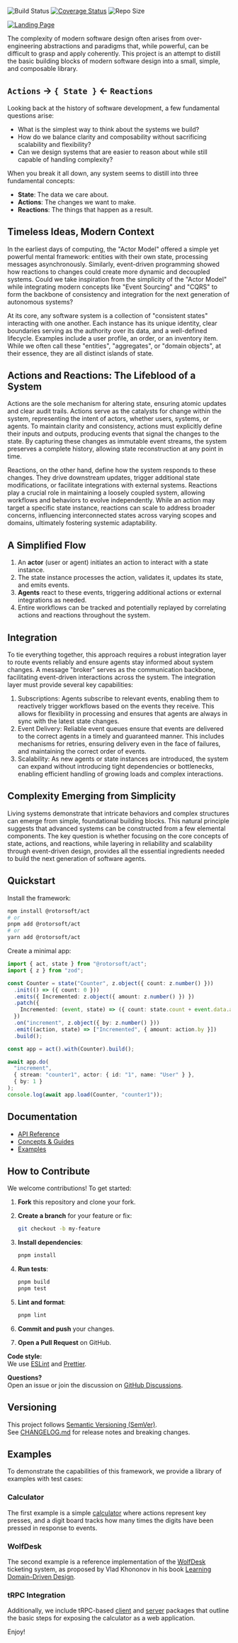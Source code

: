 ![Build Status](https://github.com/rotorsoft/act-root/actions/workflows/ci-cd.yml/badge.svg?branch=master)
[![Coverage Status](https://coveralls.io/repos/github/Rotorsoft/act-root/badge.svg?branch=master)](https://coveralls.io/github/Rotorsoft/act-root?branch=master)
![Repo Size](https://img.shields.io/github/repo-size/rotorsoft/act-root?style=flat-square)

[![Landing Page](./assets/landing.png)](https://rotorsoft.github.io/act-root/)

The complexity of modern software design often arises from over-engineering abstractions and paradigms that, while powerful, can be difficult to grasp and apply coherently. This project is an attempt to distill the basic building blocks of modern software design into a small, simple, and composable library.

## `Actions` -> `{ State }` <- `Reactions`

Looking back at the history of software development, a few fundamental questions arise:

- What is the simplest way to think about the systems we build?
- How do we balance clarity and composability without sacrificing scalability and flexibility?
- Can we design systems that are easier to reason about while still capable of handling complexity?

When you break it all down, any system seems to distill into three fundamental concepts:

- **State**: The data we care about.
- **Actions**: The changes we want to make.
- **Reactions**: The things that happen as a result.

## Timeless Ideas, Modern Context

In the earliest days of computing, the "Actor Model" offered a simple yet powerful mental framework: entities with their own state, processing messages asynchronously. Similarly, event-driven programming showed how reactions to changes could create more dynamic and decoupled systems. Could we take inspiration from the simplicity of the "Actor Model" while integrating modern concepts like "Event Sourcing" and "CQRS" to form the backbone of consistency and integration for the next generation of autonomous systems?

At its core, any software system is a collection of "consistent states" interacting with one another. Each instance has its unique identity, clear boundaries serving as the authority over its data, and a well-defined lifecycle. Examples include a user profile, an order, or an inventory item. While we often call these "entities", "aggregates", or "domain objects", at their essence, they are all distinct islands of state.

## Actions and Reactions: The Lifeblood of a System

Actions are the sole mechanism for altering state, ensuring atomic updates and clear audit trails. Actions serve as the catalysts for change within the system, representing the intent of actors, whether users, systems, or agents. To maintain clarity and consistency, actions must explicitly define their inputs and outputs, producing events that signal the changes to the state. By capturing these changes as immutable event streams, the system preserves a complete history, allowing state reconstruction at any point in time.

Reactions, on the other hand, define how the system responds to these changes. They drive downstream updates, trigger additional state modifications, or facilitate integrations with external systems. Reactions play a crucial role in maintaining a loosely coupled system, allowing workflows and behaviors to evolve independently. While an action may target a specific state instance, reactions can scale to address broader concerns, influencing interconnected states across varying scopes and domains, ultimately fostering systemic adaptability.

## A Simplified Flow

1. An **actor** (user or agent) initiates an action to interact with a state instance.
2. The state instance processes the action, validates it, updates its state, and emits events.
3. **Agents** react to these events, triggering additional actions or external integrations as needed.
4. Entire workflows can be tracked and potentially replayed by correlating actions and reactions throughout the system.

## Integration

To tie everything together, this approach requires a robust integration layer to route events reliably and ensure agents stay informed about system changes. A message "broker" serves as the communication backbone, facilitating event-driven interactions across the system. The integration layer must provide several key capabilities:

1. Subscriptions: Agents subscribe to relevant events, enabling them to reactively trigger workflows based on the events they receive. This allows for flexibility in processing and ensures that agents are always in sync with the latest state changes.
2. Event Delivery: Reliable event queues ensure that events are delivered to the correct agents in a timely and guaranteed manner. This includes mechanisms for retries, ensuring delivery even in the face of failures, and maintaining the correct order of events.
3. Scalability: As new agents or state instances are introduced, the system can expand without introducing tight dependencies or bottlenecks, enabling efficient handling of growing loads and complex interactions.

## Complexity Emerging from Simplicity

Living systems demonstrate that intricate behaviors and complex structures can emerge from simple, foundational building blocks. This natural principle suggests that advanced systems can be constructed from a few elemental components. The key question is whether focusing on the core concepts of state, actions, and reactions, while layering in reliability and scalability through event-driven design, provides all the essential ingredients needed to build the next generation of software agents.

## Quickstart

Install the framework:

```sh
npm install @rotorsoft/act
# or
pnpm add @rotorsoft/act
# or
yarn add @rotorsoft/act
```

Create a minimal app:

```ts
import { act, state } from "@rotorsoft/act";
import { z } from "zod";

const Counter = state("Counter", z.object({ count: z.number() }))
  .init(() => ({ count: 0 }))
  .emits({ Incremented: z.object({ amount: z.number() }) })
  .patch({
    Incremented: (event, state) => ({ count: state.count + event.data.amount }),
  })
  .on("increment", z.object({ by: z.number() }))
  .emit((action, state) => ["Incremented", { amount: action.by }])
  .build();

const app = act().with(Counter).build();

await app.do(
  "increment",
  { stream: "counter1", actor: { id: "1", name: "User" } },
  { by: 1 }
);
console.log(await app.load(Counter, "counter1"));
```

## Documentation

- [API Reference](https://rotorsoft.github.io/act-root/docs/api/)
- [Concepts & Guides](https://rotorsoft.github.io/act-root/docs/intro)
- [Examples](#examples)

## How to Contribute

We welcome contributions! To get started:

1. **Fork** this repository and clone your fork.
2. **Create a branch** for your feature or fix:

   ```sh
   git checkout -b my-feature
   ```

3. **Install dependencies**:

   ```sh
   pnpm install
   ```

4. **Run tests**:

   ```sh
   pnpm build
   pnpm test
   ```

5. **Lint and format**:

   ```sh
   pnpm lint
   ```

6. **Commit and push** your changes.
7. **Open a Pull Request** on GitHub.

**Code style:**  
We use [ESLint](https://eslint.org/) and [Prettier](https://prettier.io/).

**Questions?**  
Open an issue or join the discussion on [GitHub Discussions](https://github.com/rotorsoft/act-root/discussions).

## Versioning

This project follows [Semantic Versioning (SemVer)](https://semver.org/).  
See [CHANGELOG.md](./CHANGELOG.md) for release notes and breaking changes.

## Examples

To demonstrate the capabilities of this framework, we provide a library of examples with test cases:

### Calculator

The first example is a simple [calculator](./packages/calculator/src/) where actions represent key presses, and a digit board tracks how many times the digits have been pressed in response to events.

### WolfDesk

The second example is a reference implementation of the [WolfDesk](./packages/wolfdesk/src/) ticketing system, as proposed by Vlad Khononov in his book [Learning Domain-Driven Design](https://a.co/d/1udDtcE).

### tRPC Integration

Additionally, we include tRPC-based [client](./packages/client/src/) and [server](/packages/server/src/) packages that outline the basic steps for exposing the calculator as a web application.

Enjoy!
